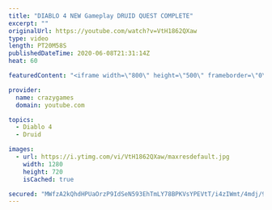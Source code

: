 ```yaml
---
title: "DIABLO 4 NEW Gameplay DRUID QUEST COMPLETE"
excerpt: ""
originalUrl: https://youtube.com/watch?v=VtH1862QXaw
type: video
length: PT20M58S
publishedDateTime: 2020-06-08T21:31:14Z
heat: 60

featuredContent: "<iframe width=\"800\" height=\"500\" frameborder=\"0\" src=\"https://www.youtube.com/embed/VtH1862QXaw\" allow=\"accelerometer; autoplay; encrypted-media; gyroscope; picture-in-picture\" allowfullscreen></iframe>"

provider:
  name: crazygames
  domain: youtube.com

topics:
  - Diablo 4
  - Druid

images:
  - url: https://i.ytimg.com/vi/VtH1862QXaw/maxresdefault.jpg
    width: 1280
    height: 720
    isCached: true

secured: "MWfzA2kQhdHPUaOrzP9IdSeN593EhTmLY78BPKVsYPEVtT/i4zIWmt/4mdj/9Hm36bbvjymOF7NH80fd0gUl4kvbWoXztALxR2HZyf/LUlTOXGVT0pSVLLbkLnd0U2Eyk18B+eG4y4bY+yec1YeDZ/RdPigKzNtwU/iu9M0McCGG0esiQ1br8dUBsfxV/7p/XBhP++woZR8pEzw8ORMo+JQUp+o8a3yjzKD/nKnzIc6eYcwjPf7gVLukMoyqcb8ibNa5OGOE0kLsBxF8qbLrbCqmvrx1Pt5kG/8qt2otKacnSAcvSfA54bvrj7r/zM/FRUzUEa4y641ac8esbluwZpNi+4+xnsyyKoLnti05ih1Yer9gm/kUW+DfqQu6jsxdHxXInq1XGxqQs3VpP0DwmKH+S5sTNGX4w8kKHMv15+o=;TScmny5tZE5kHLvYTpQmbw=="
---
```


